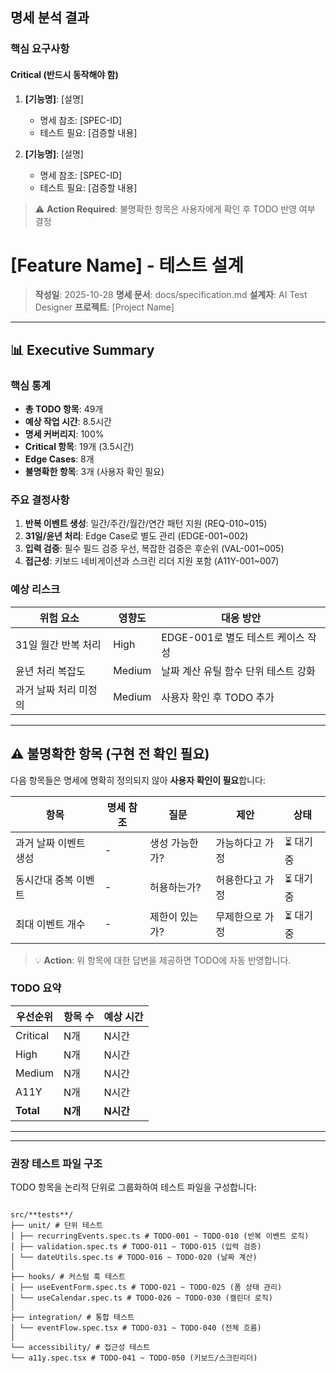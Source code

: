 ## 명세 분석 결과

### 핵심 요구사항

#### Critical (반드시 동작해야 함)

1. **[기능명]**: [설명]

   - 명세 참조: [SPEC-ID]
   - 테스트 필요: [검증할 내용]

2. **[기능명]**: [설명]
   - 명세 참조: [SPEC-ID]
   - 테스트 필요: [검증할 내용]

> ⚠️ **Action Required**: 불명확한 항목은 사용자에게 확인 후 TODO 반영 여부 결정

# [Feature Name] - 테스트 설계

> **작성일**: 2025-10-28
> **명세 문서**: docs/specification.md
> **설계자**: AI Test Designer
> **프로젝트**: [Project Name]

---

## 📊 Executive Summary

### 핵심 통계

- **총 TODO 항목**: 49개
- **예상 작업 시간**: 8.5시간
- **명세 커버리지**: 100%
- **Critical 항목**: 19개 (3.5시간)
- **Edge Cases**: 8개
- **불명확한 항목**: 3개 (사용자 확인 필요)

### 주요 결정사항

1. **반복 이벤트 생성**: 일간/주간/월간/연간 패턴 지원 (REQ-010~015)
2. **31일/윤년 처리**: Edge Case로 별도 관리 (EDGE-001~002)
3. **입력 검증**: 필수 필드 검증 우선, 복잡한 검증은 후순위 (VAL-001~005)
4. **접근성**: 키보드 네비게이션과 스크린 리더 지원 포함 (A11Y-001~007)

### 예상 리스크

| 위험 요소             | 영향도 | 대응 방안                            |
| --------------------- | ------ | ------------------------------------ |
| 31일 월간 반복 처리   | High   | EDGE-001로 별도 테스트 케이스 작성   |
| 윤년 처리 복잡도      | Medium | 날짜 계산 유틸 함수 단위 테스트 강화 |
| 과거 날짜 처리 미정의 | Medium | 사용자 확인 후 TODO 추가             |

---

## ⚠️ 불명확한 항목 (구현 전 확인 필요)

다음 항목들은 명세에 명확히 정의되지 않아 **사용자 확인이 필요**합니다:

| 항목                  | 명세 참조 | 질문           | 제안            | 상태       |
| --------------------- | --------- | -------------- | --------------- | ---------- |
| 과거 날짜 이벤트 생성 | -         | 생성 가능한가? | 가능하다고 가정 | ⏳ 대기 중 |
| 동시간대 중복 이벤트  | -         | 허용하는가?    | 허용한다고 가정 | ⏳ 대기 중 |
| 최대 이벤트 개수      | -         | 제한이 있는가? | 무제한으로 가정 | ⏳ 대기 중 |

> 💡 **Action**: 위 항목에 대한 답변을 제공하면 TODO에 자동 반영합니다.

### TODO 요약

| 우선순위  | 항목 수 | 예상 시간 |
| --------- | ------- | --------- |
| Critical  | N개     | N시간     |
| High      | N개     | N시간     |
| Medium    | N개     | N시간     |
| A11Y      | N개     | N시간     |
| **Total** | **N개** | **N시간** |

---

---

### 권장 테스트 파일 구조

TODO 항목을 논리적 단위로 그룹화하여 테스트 파일을 구성합니다:

```

src/**tests**/
├── unit/ # 단위 테스트
│ ├── recurringEvents.spec.ts # TODO-001 ~ TODO-010 (반복 이벤트 로직)
│ ├── validation.spec.ts # TODO-011 ~ TODO-015 (입력 검증)
│ └── dateUtils.spec.ts # TODO-016 ~ TODO-020 (날짜 계산)
│
├── hooks/ # 커스텀 훅 테스트
│ ├── useEventForm.spec.ts # TODO-021 ~ TODO-025 (폼 상태 관리)
│ └── useCalendar.spec.ts # TODO-026 ~ TODO-030 (캘린더 로직)
│
├── integration/ # 통합 테스트
│ └── eventFlow.spec.tsx # TODO-031 ~ TODO-040 (전체 흐름)
│
└── accessibility/ # 접근성 테스트
└── a11y.spec.tsx # TODO-041 ~ TODO-050 (키보드/스크린리더)
```
